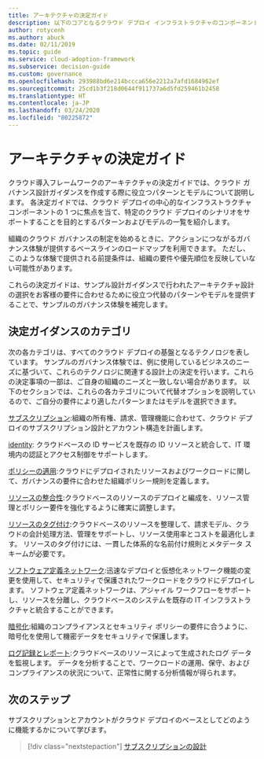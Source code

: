 ```yaml
---
title: アーキテクチャの決定ガイド
description: 以下のコアとなるクラウド デプロイ インフラストラクチャのコンポーネント パターンとモデルを使用して、特定のクラウド展開シナリオをサポートします。
author: rotycenh
ms.author: abuck
ms.date: 02/11/2019
ms.topic: guide
ms.service: cloud-adoption-framework
ms.subservice: decision-guide
ms.custom: governance
ms.openlocfilehash: 293988bd6e214bccca656e2212a7afd1684962ef
ms.sourcegitcommit: 25cd1b3f218d0644f911737a6d5fd259461b2458
ms.translationtype: HT
ms.contentlocale: ja-JP
ms.lasthandoff: 03/24/2020
ms.locfileid: "80225872"
---
```

# <a name="architectural-decision-guides"></a>アーキテクチャの決定ガイド

クラウド導入フレームワークのアーキテクチャの決定ガイドでは、クラウド ガバナンス設計ガイダンスを作成する際に役立つパターンとモデルについて説明します。 各決定ガイドでは、クラウド デプロイの中心的なインフラストラクチャ コンポーネントの 1 つに焦点を当て、特定のクラウド デプロイのシナリオをサポートすることを目的とするパターンおよびモデルの一覧を紹介します。

組織のクラウド ガバナンスの制定を始めるときに、アクションにつながるガバナンス体験が提供するベースラインのロードマップを利用できます。 ただし、このような体験で提供される前提条件は、組織の要件や優先順位を反映していない可能性があります。

これらの決定ガイドは、サンプル設計ガイダンスで行われたアーキテクチャ設計の選択をお客様の要件に合わせるために役立つ代替のパターンやモデルを提供することで、サンプルのガバナンス体験を補完します。

## <a name="decision-guidance-categories"></a>決定ガイダンスのカテゴリ

次の各カテゴリは、すべてのクラウド デプロイの基盤となるテクノロジを表しています。 サンプルのガバナンス体験では、例に使用しているビジネスのニーズに基づいて、これらのテクノロジに関連する設計上の決定を行います。これらの決定事項の一部は、ご自身の組織のニーズと一致しない場合があります。 以下のセクションでは、これらの各カテゴリについて代替オプションを説明しているので、ご自分の要件により適したパターンまたはモデルを選択できます。

[サブスクリプション](./subscriptions/index.md):組織の所有権、請求、管理機能に合わせて、クラウド デプロイのサブスクリプション設計とアカウント構造を計画します。

[identity](./identity/index.md): クラウドベースの ID サービスを既存の ID リソースと統合して、IT 環境内の認証とアクセス制御をサポートします。

[ポリシーの適用](./policy-enforcement/index.md):クラウドにデプロイされたリソースおよびワークロードに関して、ガバナンスの要件に合わせた組織ポリシー規則を定義します。

[リソースの整合性](./resource-consistency/index.md):クラウドベースのリソースのデプロイと編成を、リソース管理とポリシー要件を強化するように確実に調整します。

[リソースのタグ付け](./resource-tagging/index.md):クラウドベースのリソースを整理して、請求モデル、クラウドの会計処理方法、管理をサポートし、リソース使用率とコストを最適化します。 リソースのタグ付けには、一貫した体系的な名前付け規則とメタデータ スキームが必要です。

[ソフトウェア定義ネットワーク](./software-defined-network/index.md):迅速なデプロイと仮想化ネットワーク機能の変更を使用して、セキュリティで保護されたワークロードをクラウドにデプロイします。 ソフトウェア定義ネットワークは、アジャイル ワークフローをサポートし、リソースを分離し、クラウドベースのシステムを既存の IT インフラストラクチャと統合することができます。

[暗号化](./encryption/index.md):組織のコンプライアンスとセキュリティ ポリシーの要件に合うように、暗号化を使用して機密データをセキュリティで保護します。

[ログ記録とレポート](./logging-and-reporting/index.md):クラウドベースのリソースによって生成されたログ データを監視します。 データを分析することで、ワークロードの運用、保守、およびコンプライアンスの状況について、正常性に関する分析情報が得られます。

## <a name="next-steps"></a>次のステップ

サブスクリプションとアカウントがクラウド デプロイのベースとしてどのように機能するかについて学びます。

> [!div class="nextstepaction"]
> [サブスクリプションの設計](./subscriptions/index.md)
